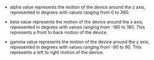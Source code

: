 - alpha value represents the motion of the device around the z axis, represented in degrees with values ranging from 0 to 360.

- beta value represents the motion of the device around the x axis, represented in degrees with values ranging from -180 to 180.
  This represents a front to back motion of the device.

- gamma value represents the motion of the device around the y axis, represented in degrees with values ranging from -90 to 90.
  This represents a left to right motion of the device.
